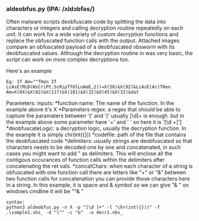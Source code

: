 ### aldeobfus.py (IPA: /ʌldɔbfəs/)

Often malware scripts deobfuscate code by splitting the data into characters or integers and calling decryption routine repeatedly on each unit.
It can work for a wide variety of custom decryption functions and replace the obfuscated function calls with the output.
Attached images compare an obfuscated payload of a deobfuscated vbsworm with its deobfuscated values. Although the decryption routine in was very basic, the script can work on more complex decryptions too. 

Here's an example
~~~
Eg: If Am=""THen If LcAsE(MiD(WsCriPt.ScRipTfUlLnAmE,2))=X(58)&X(92)&LcAsE(Ar)THen Am=X(84)&X(82)&X(117)&X(101)&X(32)&X(45)&X(32)&dat
~~~

Parameters:
inputs:
*function name: The name of the function. In the example above it's X
*Parameters regex: a regex that should be able to capture the paramaters between '(' and ')'
				 usually [\d]+ is enough. but in the example above some parameter have '+' and ' ' so here it is '[\d \+]']
*deobfuscateLogic: a decryption logic, usually the decryption function.
			 In the example it is simply chr(int({}))
*codefile: path of the file that contains the deobfuscated code
*delimiters: usually strings are deobfuscated so that characters needs to be decoded one by one and concatenated, in such cases you might want to
	   add " as delimiters. This will enclose all the contigous occurances of function calls within the delimiters after concatenating the ret vals.
*concatChars: when each character of a string is obfuscated with one function call there are letters like "+" or "&" between two function calls for concatenation
	   you can provide those characters here in a string. In this example, it is space and & symbol so we can give "& " on windows cmdline it will be "^& "

~~~
syntax: 
python3 aldeobfus.py -n X -p "[\d ]+" -l "chr(int({}))" -f .\sample1.vbs_ -d "\"" -c "&"  -o decr1.vbs_
~~~
